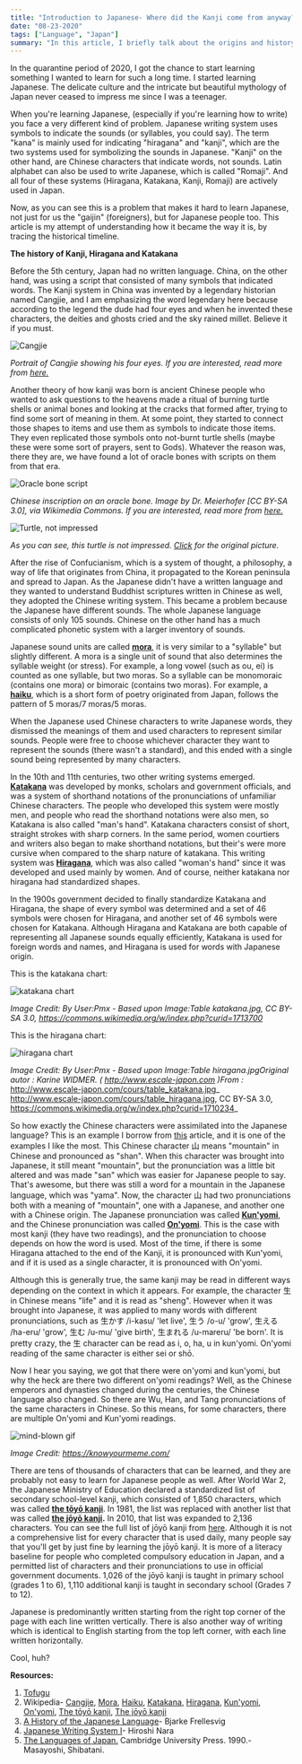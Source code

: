 ```yaml
---
title: "Introduction to Japanese- Where did the Kanji come from anyway?"
date: "08-23-2020"
tags: ["Language", "Japan"]
summary: "In this article, I briefly talk about the origins and history of Japanese kana (hiragana, katakana) and kanji."
---
```


In the quarantine period of 2020, I got the chance to start learning something I wanted to learn for such a long time. I started learning Japanese. The delicate culture and the intricate but beautiful mythology of Japan never ceased to impress me since I was a teenager.

When you're learning Japanese, (especially if you're learning how to write) you face a very different kind of problem. Japanese writing system uses symbols to indicate the sounds (or syllables, you could say). The term "kana" is mainly used for indicating "hiragana" and "kanji", which are the two systems used for symbolizing the sounds in Japanese. "Kanji" on the other hand, are Chinese characters that indicate words, not sounds. Latin alphabet can also be used to write Japanese, which is called "Romaji". And all four of these systems (Hiragana, Katakana, Kanji, Romaji) are actively used in Japan.

Now, as you can see this is a problem that makes it hard to learn Japanese, not just for us the "gaijin" (foreigners), but for Japanese people too. This article is my attempt of understanding how it became the way it is, by tracing the historical timeline.

**The history of Kanji, Hiragana and Katakana**

Before the 5th century, Japan had no written language. China, on the other hand, was using a script that consisted of many symbols that indicated words. The Kanji system in China was invented by a legendary historian named Cangjie, and I am emphasizing the word legendary here because according to the legend the dude had four eyes and when he invented these characters, the deities and ghosts cried and the sky rained millet. Believe it if you must.

![Cangjie](../images/blog/japanese-introduction/Cangjie2.jpg)

_Portrait of Cangjie showing his four eyes. If you are interested, read more from [here.](https://en.wikipedia.org/wiki/Cangjie)_

Another theory of how kanji was born is ancient Chinese people who wanted to ask questions to the heavens made a ritual of burning turtle shells or animal bones and looking at the cracks that formed after, trying to find some sort of meaning in them. At some point, they started to connect those shapes to items and use them as symbols to indicate those items. They even replicated those symbols onto not-burnt turtle shells (maybe these were some sort of prayers, sent to Gods). Whatever the reason was, there they are, we have found a lot of oracle bones with scripts on them from that era.

![Oracle bone script](../images/blog/japanese-introduction/university_of_pittsburgh_japan_module_chinese_inscription_on_an_oracle_bone.jpg)

_Chinese inscription on an oracle bone. Image by Dr. Meierhofer [CC BY-SA 3.0], via Wikimedia Commons. If you are interested, read more from [here.](https://en.wikipedia.org/wiki/Oracle_bone_script)_

![Turtle, not impressed](../images/blog/japanese-introduction/turtle.jpg)

_As you can see, this turtle is not impressed. [Click](https://unsplash.com/photos/L-2p8fapOA8) for the original picture._

After the rise of Confucianism, which is a system of thought, a philosophy, a way of life that originates from China, it propagated to the Korean peninsula and spread to Japan. As the Japanese didn't have a written language and they wanted to understand Buddhist scriptures written in Chinese as well, they adopted the Chinese writing system. This became a problem because the Japanese have different sounds. The whole Japanese language consists of only 105 sounds. Chinese on the other hand has a much complicated phonetic system with a larger inventory of sounds.

Japanese sound units are called **[mora](<https://en.wikipedia.org/wiki/Mora_(linguistics)>)**, it is very similar to a "syllable" but slightly different. A mora is a single unit of sound that also determines the syllable weight (or stress). For example, a long vowel (such as ou, ei) is counted as one syllable, but two moras. So a syllable can be monomoraic (contains one mora) or bimoraic (contains two moras). For example, a **[haiku](https://en.wikipedia.org/wiki/Haiku)**, which is a short form of poetry originated from Japan, follows the pattern of 5 moras/7 moras/5 moras.

When the Japanese used Chinese characters to write Japanese words, they dismissed the meanings of them and used characters to represent similar sounds. People were free to choose whichever character they want to represent the sounds (there wasn't a standard), and this ended with a single sound being represented by many characters.

In the 10th and 11th centuries, two other writing systems emerged.
**[Katakana](https://en.wikipedia.org/wiki/Katakana)** was developed by monks, scholars and government officials, and was a system of shorthand notations of the pronunciations of unfamiliar Chinese characters. The people who developed this system were mostly men, and people who read the shorthand notations were also men, so Katakana is also called "man's hand". Katakana characters consist of short, straight strokes with sharp corners. In the same period, women courtiers and writers also began to make shorthand notations, but their's were more cursive when compared to the sharp nature of katakana. This writing system was **[Hiragana](https://en.wikipedia.org/wiki/Hiragana)**, which was also called "woman's hand" since it was developed and used mainly by women. And of course, neither katakana nor hiragana had standardized shapes.

In the 1900s government decided to finally standardize Katakana and Hiragana, the shape of every symbol was determined and a set of 46 symbols were chosen for Hiragana, and another set of 46 symbols were chosen for Katakana. Although Hiragana and Katakana are both capable of representing all Japanese sounds equally efficiently, Katakana is used for foreign words and names, and Hiragana is used for words with Japanese origin.

This is the katakana chart:

![katakana chart](../images/blog/japanese-introduction/2560px-Table_katakana.svg.png)

_Image Credit: By User:Pmx - Based upon Image:Table katakana.jpg, CC BY-SA 3.0, https://commons.wikimedia.org/w/index.php?curid=1713700_

This is the hiragana chart:

![hiragana chart](../images/blog/japanese-introduction/2560px-Table_hiragana.svg.png)

_Image Credit: By User:Pmx - Based upon Image:Table hiragana.jpgOriginal autor : Karine WIDMER. ( http://www.escale-japon.com )From :_ http://www.escale-japon.com/cours/table_katakana.jpg_ http://www.escale-japon.com/cours/table_hiragana.jpg, CC BY-SA 3.0, https://commons.wikimedia.org/w/index.php?curid=1710234_

So how exactly the Chinese characters were assimilated into the Japanese language? This is an example I borrow from [this](https://www.japanpitt.pitt.edu/essays-and-articles/language/japanese-writing-system-i) article, and it is one of the examples I like the most. This Chinese character 山 means "mountain" in Chinese and pronounced as "shan". When this character was brought into Japanese, it still meant "mountain", but the pronunciation was a little bit altered and was made "san" which was easier for Japanese people to say. That's awesome, but there was still a word for a mountain in the Japanese language, which was "yama". Now, the character 山 had two pronunciations both with a meaning of "mountain", one with a Japanese, and another one with a Chinese origin. The Japanese pronunciation was called **[Kun'yomi](<https://en.wikipedia.org/wiki/Kanji#Kun'yomi_(native_reading)>)**, and the Chinese pronunciation was called **[On'yomi](<https://en.wikipedia.org/wiki/Kanji#On'yomi_(Sino-Japanese_reading)>)**. This is the case with most kanji (they have two readings), and the pronunciation to choose depends on how the word is used. Most of the time, if there is some Hiragana attached to the end of the Kanji, it is pronounced with Kun'yomi, and if it is used as a single character, it is pronounced with On'yomi.

Although this is generally true, the same kanji may be read in different ways depending on the context in which it appears. For example, the character 生 in Chinese means "life" and it is read as "sheng". However when it was brought into Japanese, it was applied to many words with different pronunciations, such as 生かす /i-kasu/ 'let live', 生う /o-u/ 'grow', 生える /ha-eru/ 'grow', 生む /u-mu/ 'give birth', 生まれる /u-mareru/ 'be born'. It is pretty crazy, the 生 character can be read as i, o, ha, u in kun'yomi. On'yomi reading of the same character is either sei or shō.

Now I hear you saying, we got that there were on'yomi and kun'yomi, but why the heck are there two different on'yomi readings? Well, as the Chinese emperors and dynasties changed during the centuries, the Chinese language also changed. So there are Wu, Han, and Tang pronunciations of the same characters in Chinese. So this means, for some characters, there are multiple On'yomi and Kun'yomi readings.

![mind-blown gif](../images/blog/japanese-introduction/776.gif)

_Image Credit: https://knowyourmeme.com/_

There are tens of thousands of characters that can be learned, and they are probably not easy to learn for Japanese people as well. After World War 2, the Japanese Ministry of Education declared a standardized list of secondary school-level kanji, which consisted of 1,850 characters, which was called **[the tōyō kanji](https://en.wikipedia.org/wiki/T%C5%8Dy%C5%8D_kanji)**. In 1981, the list was replaced with another list that was called **[the jōyō kanji](https://en.wikipedia.org/wiki/J%C5%8Dy%C5%8D_kanji).** In 2010, that list was expanded to 2,136 characters. You can see the full list of jōyō kanji from [here](https://en.wikipedia.org/wiki/List_of_j%C5%8Dy%C5%8D_kanji). Although it is not a comprehensive list for every character that is used daily, many people say that you'll get by just fine by learning the jōyō kanji. It is more of a literacy baseline for people who completed compulsory education in Japan, and a permitted list of characters and their pronunciations to use in official government documents. 1,026 of the jōyō kanji is taught in primary school (grades 1 to 6), 1,110 additional kanji is taught in secondary school (Grades 7 to 12).

Japanese is predominantly written starting from the right top corner of the page with each line written vertically. There is also another way of writing which is identical to English starting from the top left corner, with each line written horizontally.

Cool, huh?

**Resources:**

1. [Tofugu](https://www.tofugu.com/)
2. Wikipedia- [Cangjie](https://en.wikipedia.org/wiki/Cangjie), [Mora](<https://en.wikipedia.org/wiki/Mora_(linguistics)>), [Haiku](https://en.wikipedia.org/wiki/Haiku), [Katakana](https://en.wikipedia.org/wiki/Katakana), [Hiragana](https://en.wikipedia.org/wiki/Hiragana), [Kun'yomi](<https://en.wikipedia.org/wiki/Kanji#Kun'yomi_(native_reading)>), [On'yomi](<https://en.wikipedia.org/wiki/Kanji#On'yomi_(Sino-Japanese_reading)>), [The tōyō kanji](https://en.wikipedia.org/wiki/T%C5%8Dy%C5%8D_kanji), [The jōyō kanji](https://en.wikipedia.org/wiki/J%C5%8Dy%C5%8D_kanji)
3. [A History of the Japanese Language](https://www.goodreads.com/book/show/7204987-a-history-of-the-japanese-language)- Bjarke Frellesvig
4. [Japanese Writing System I](https://www.japanpitt.pitt.edu/essays-and-articles/language/japanese-writing-system-i)- Hiroshi Nara
5. [The Languages of Japan.](https://www.goodreads.com/book/show/906912.The_Languages_of_Japan) Cambridge University Press. 1990.- Masayoshi, Shibatani.
